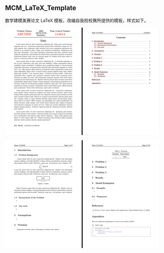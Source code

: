 ## MCM_LaTeX_Template

数学建模美赛论文 LaTeX 模板，改编自我校校赛所提供的模板，样式如下。

![image-20220129102753624](README.assets/image-20220129102753624.png)

![image-20220129102827189](README.assets/image-20220129102827189.png)
